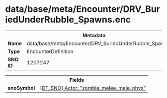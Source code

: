 <h1>data/base/meta/Encounter/DRV_BuriedUnderRubble_Spawns.enc</h1><table><tr><th colspan="100%">Metadata</th></tr><tr><td><b>Name</b></td><td>data/base/meta/Encounter/DRV_BuriedUnderRubble_Spawns.enc</td></tr><tr><td><b>Type</b></td><td>EncounterDefinition</td></tr><tr><td><b>SNO ID</b></td><td>1207247</td></tr></table>

<table><tr><th colspan="100%">Fields</th></tr><tr><td><b>snoSymbol</b></td><td><a href="..\Actor\zombie_melee_male_phys.acr">[DT_SNO] Actor: "zombie_melee_male_phys"</a></td></tr></table>

